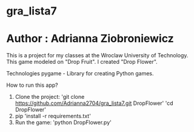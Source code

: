 # gra_lista7
# Author : Adrianna Ziobroniewicz

This is a project for my classes at the Wroclaw University of Technology. This game modeled on "Drop Fruit".
I created "Drop Flower".


Technologies
pygame - Library for creating Python games.


How to run this app?
1. Clone the project: 'git clone https://github.com/Adrianna2704/gra_lista7.git DropFlower'
'cd DropFlower'
2. pip 'install -r requirements.txt'
3. Run the game: 'python DropFlower.py'
